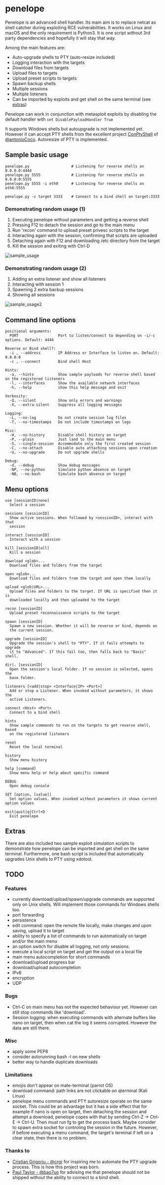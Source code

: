 # penelope

Penelope is an advanced shell handler. Its main aim is to replace netcat as shell catcher during exploiting RCE vulnerabilities.
It works on Linux and macOS and the only requirement is Python3. It is one script without 3rd party dependencies and hopefully it will stay that way.

Among the main features are:
- Auto-upgrade shells to PTY (auto-resize included)
- Logging interaction with the targets
- Download files from targets
- Upload files to targets
- Upload preset scripts to targets
- Spawn backup shells
- Multiple sessions
- Multiple listeners
- Can be imported by exploits and get shell on the same terminal (see [extras](#extras))

Penelope can work in conjunction with metasploit exploits by disabling the default handler with `set DisablePayloadHandler True`  
  
It supports Windows shells but autoupgrade is not implemented yet. However it can accept PTY shells from the excellent project [ConPtyShell](https://github.com/antonioCoco/ConPtyShell) of [@antonioCoco](https://github.com/antonioCoco). Autoresize of PTY is implemented.
## Sample basic usage
```
penelope.py                   # Listening for reverse shells on 0.0.0.0:4444
penelope.py 5555              # Listening for reverse shells on 0.0.0.0:5555
penelope.py 5555 -i eth0      # Listening for reverse shells on eth0:5555

penelope.py -c target 3333    # Connect to a bind shell on target:3333
```
### Demonstrating random usage (1)

1. Executing penelope without parameters and getting a reverse shell
2. Pressing F12 to detach the session and go to the main menu
3. Run 'recon' command to upload preset privesc scripts to the target
4. Interacting again with the session, confirming that scripts are uploaded
5. Detaching again with F12 and downloading /etc directory from the target
6. Kill the session and exiting with Ctrl-D

![sample_usage](https://user-images.githubusercontent.com/65655412/120901583-35ed1780-c63c-11eb-845d-690bb3bbf112.png)

### Demonstrating random usage (2)

1. Adding an extra listener and show all listeners
2. Interacting with session 1
3. Spawning 2 extra backup sessions
4. Showing all sessions

![sample_usage2](https://user-images.githubusercontent.com/65655412/120902895-2d4c0f80-c643-11eb-9d3a-ebcce5814566.png)


## Command line options
```
positional arguments:
  PORT                  Port to listen/connect to depending on -i/-c options. Default: 4444

Reverse or Bind shell?:
  -i , --address        IP Address or Interface to listen on. Default: 0.0.0.0
  -c , --connect        Bind shell Host

Hints:
  -a, --hints           Show sample payloads for reverse shell based on the registered listeners
  -l, --interfaces      Show the available network interfaces
  -h, --help            show this help message and exit

Verbosity:
  -Q, --silent          Show only errors and warnings
  -X, --extra-silent    Suppress all logging messages

Logging:
  -L, --no-log          Do not create session log files
  -T, --no-timestamps   Do not include timestamps on logs

Misc:
  -H, --no-history      Disable shell history on target
  -P, --plain           Just land to the main menu
  -S, --single-session  Accommodate only the first created session
  -C, --no-attach       Disable auto attaching sessions upon creation
  -U, --no-upgrade      Do not upgrade shells

Debug:
  -d, --debug           Show debug messages
  -NP, --no-python      Simulate python absence on target
  -NB, --no-bash        Simulate bash absence on target
```

## Menu options
```
use [sessionID|none]
  Select a session

sessions [sessionID]
  Show active sessions. When followed by <sessionID>, interact with that
  session

interact [sessionID]
  Interact with a session

kill [sessionID|all]
  Kill a session

download <glob>...
  Download files and folders from the target

open <glob>...
  Download files and folders from the target and open them locally

upload <glob|URL>...
  Upload files and folders to the target. If URL is specified then it is
  downloaded locally and then uploaded to the target

recon [sessionID]
  Upload preset reconnaissance scripts to the target

spawn [sessionID]
  Spawn a new session. Whether it will be reverse or bind, depends on
  the current session.

upgrade [sessionID]
  Upgrade the session's shell to "PTY". If it fails attempts to upgrade
  it to "Advanced". If this fail too, then falls back to "Basic" shell.

dir|. [sessionID]
  Open the session's local folder. If no session is selected, opens the
  base folder.

listeners [<add|stop> <Interface|IP> <Port>]
  Add or stop a Listener. When invoked without parameters, it shows the
  active Listeners.

connect <Host> <Port>
  Connect to a bind shell

hints
  Show sample commands to run on the targets to get reverse shell, based
  on the registered listeners

reset
  Reset the local terminal

history
  Show menu history

help [command]
  Show menu help or help about specific command

DEBUG
  Open debug console

SET [option, [value]]
  Set option values. When invoked without parameters it shows current option values

exit|quit|q|Ctrl+D
  Exit penelope
```

## Extras

There are also included two sample exploit simulation scripts to demonstrate how penelope can be imported and get shell on the same terminal. Furthermore, one bash script is included that automatically upgrades Unix shells to PTY using xdotool.

## TODO

### Features
* currently download/upload/spawn/upgrade commands are supported only on Unix shells. Will implement those commands for Windows shells too.
* port forwarding
* persistence
* edit command: open the remote file locally, make changes and upon saving, upload it to target
* ability to specify a list of commands to run automatically on target and/or the main menu
* an option switch for disable all logging, not only sessions.
* execute a local script on target and get the output on a local file
* main menu autocompletion for short commands
* download/upload progress bar
* download/upload autocompletion
* IPv6
* encryption
* UDP
### Bugs
* Ctrl-C on main menu has not the expected behaviour yet. However can still stop commands like 'download'.
* Session logging: when executing commands with alternate buffers like nano on target, then when cat the log it seems corrupted. However the data are still there.
### Misc
* apply some PEP8
* consider autorunning bash -l on new shells
* better way to handle duplicate downloads
### Limitations
* emojis don't appear on mate-terminal (parrot OS)
* download command: path links are not clickable on qterminal (Kali Linux)
* penelope menu commands and PTY autoresize operate on the same socket. This could be an advantage but it has a side effect that for example if nano is open on target, then detaching the session and attempt a download, penelope copes with that by sending Ctrl-Z -> Ctrl-E -> Ctrl-U. Then must run fg to get the process back. Maybe consider to spawn extra socket for controling the session in the future. However, if before executing a menu command, the target's terminal if left on a clear state, then there is no problem.
### Thanks to
* [Cristian Grigoriu - @crgr](https://github.com/crgr) for inspiring me to automate the PTY upgrade process. This is how this project was born.
* [Paul Taylor - @bao7uo](https://github.com/bao7uo) for advising me that penelope should not be shipped without the ability to connect to a bind shell.
